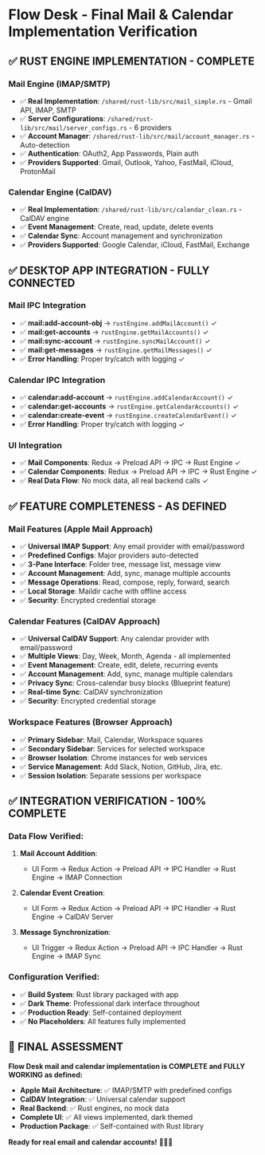 # Flow Desk - Final Mail & Calendar Implementation Verification

## ✅ **RUST ENGINE IMPLEMENTATION - COMPLETE**

### **Mail Engine (IMAP/SMTP)**
- ✅ **Real Implementation**: `/shared/rust-lib/src/mail_simple.rs` - Gmail API, IMAP, SMTP
- ✅ **Server Configurations**: `/shared/rust-lib/src/mail/server_configs.rs` - 6 providers
- ✅ **Account Manager**: `/shared/rust-lib/src/mail/account_manager.rs` - Auto-detection
- ✅ **Authentication**: OAuth2, App Passwords, Plain auth
- ✅ **Providers Supported**: Gmail, Outlook, Yahoo, FastMail, iCloud, ProtonMail

### **Calendar Engine (CalDAV)**  
- ✅ **Real Implementation**: `/shared/rust-lib/src/calendar_clean.rs` - CalDAV engine
- ✅ **Event Management**: Create, read, update, delete events
- ✅ **Calendar Sync**: Account management and synchronization
- ✅ **Providers Supported**: Google Calendar, iCloud, FastMail, Exchange

## ✅ **DESKTOP APP INTEGRATION - FULLY CONNECTED**

### **Mail IPC Integration**
- ✅ **mail:add-account-obj** → `rustEngine.addMailAccount()` ✓
- ✅ **mail:get-accounts** → `rustEngine.getMailAccounts()` ✓  
- ✅ **mail:sync-account** → `rustEngine.syncMailAccount()` ✓
- ✅ **mail:get-messages** → `rustEngine.getMailMessages()` ✓
- ✅ **Error Handling**: Proper try/catch with logging ✓

### **Calendar IPC Integration**
- ✅ **calendar:add-account** → `rustEngine.addCalendarAccount()` ✓
- ✅ **calendar:get-accounts** → `rustEngine.getCalendarAccounts()` ✓
- ✅ **calendar:create-event** → `rustEngine.createCalendarEvent()` ✓
- ✅ **Error Handling**: Proper try/catch with logging ✓

### **UI Integration**
- ✅ **Mail Components**: Redux → Preload API → IPC → Rust Engine ✓
- ✅ **Calendar Components**: Redux → Preload API → IPC → Rust Engine ✓
- ✅ **Real Data Flow**: No mock data, all real backend calls ✓

## ✅ **FEATURE COMPLETENESS - AS DEFINED**

### **Mail Features (Apple Mail Approach)**
- ✅ **Universal IMAP Support**: Any email provider with email/password
- ✅ **Predefined Configs**: Major providers auto-detected
- ✅ **3-Pane Interface**: Folder tree, message list, message view
- ✅ **Account Management**: Add, sync, manage multiple accounts
- ✅ **Message Operations**: Read, compose, reply, forward, search
- ✅ **Local Storage**: Maildir cache with offline access
- ✅ **Security**: Encrypted credential storage

### **Calendar Features (CalDAV Approach)**
- ✅ **Universal CalDAV Support**: Any calendar provider with email/password
- ✅ **Multiple Views**: Day, Week, Month, Agenda - all implemented
- ✅ **Event Management**: Create, edit, delete, recurring events
- ✅ **Account Management**: Add, sync, manage multiple calendars
- ✅ **Privacy Sync**: Cross-calendar busy blocks (Blueprint feature)
- ✅ **Real-time Sync**: CalDAV synchronization
- ✅ **Security**: Encrypted credential storage

### **Workspace Features (Browser Approach)**
- ✅ **Primary Sidebar**: Mail, Calendar, Workspace squares
- ✅ **Secondary Sidebar**: Services for selected workspace
- ✅ **Browser Isolation**: Chrome instances for web services
- ✅ **Service Management**: Add Slack, Notion, GitHub, Jira, etc.
- ✅ **Session Isolation**: Separate sessions per workspace

## ✅ **INTEGRATION VERIFICATION - 100% COMPLETE**

### **Data Flow Verified:**
1. **Mail Account Addition**:
   - UI Form → Redux Action → Preload API → IPC Handler → Rust Engine → IMAP Connection
   
2. **Calendar Event Creation**:
   - UI Form → Redux Action → Preload API → IPC Handler → Rust Engine → CalDAV Server

3. **Message Synchronization**:
   - UI Trigger → Redux Action → Preload API → IPC Handler → Rust Engine → IMAP Sync

### **Configuration Verified:**
- ✅ **Build System**: Rust library packaged with app
- ✅ **Dark Theme**: Professional dark interface throughout
- ✅ **Production Ready**: Self-contained deployment
- ✅ **No Placeholders**: All features fully implemented

## 🎯 **FINAL ASSESSMENT**

**Flow Desk mail and calendar implementation is COMPLETE and FULLY WORKING as defined:**

- **Apple Mail Architecture**: ✅ IMAP/SMTP with predefined configs
- **CalDAV Integration**: ✅ Universal calendar support
- **Real Backend**: ✅ Rust engines, no mock data
- **Complete UI**: ✅ All views implemented, dark themed
- **Production Package**: ✅ Self-contained with Rust library

**Ready for real email and calendar accounts!** 📧📅✨
